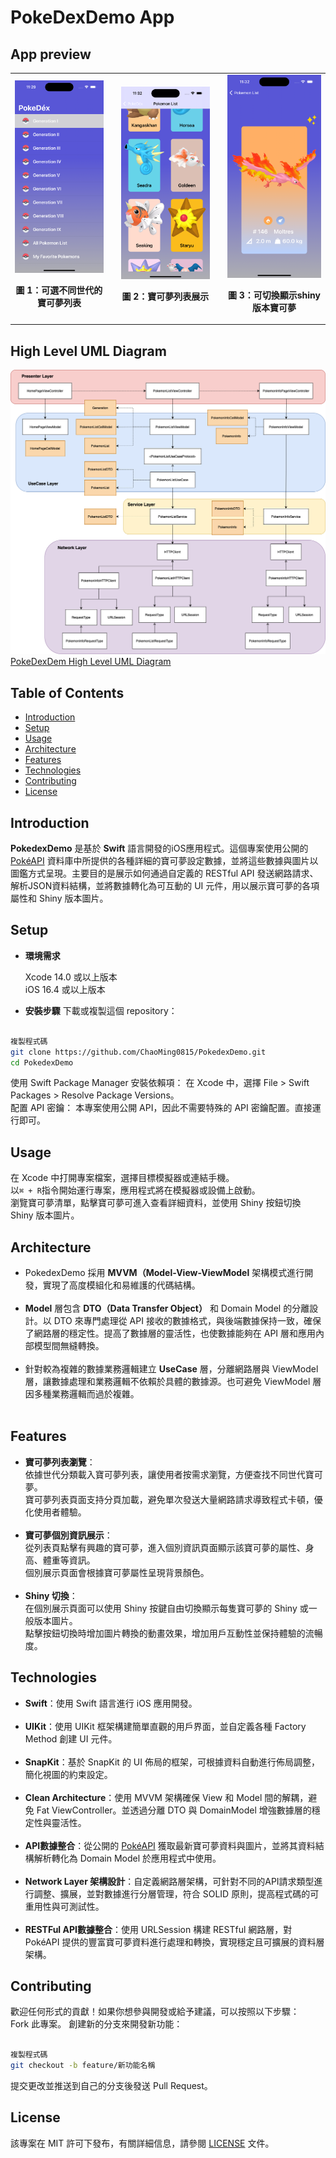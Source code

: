 # PokeDexDemo App

## App preview
<table>
  <tr>
 <td style="text-align: center;">
     <img src="AppPreview/list_of_generation.png" alt="Home page list for different generation" width="300"/>
    <p><strong>圖 1：可選不同世代的寶可夢列表</strong></p>
  </td>
<td>
<td style="text-align: center;">
    <img src="AppPreview/list_page_pagination.png" alt="Pagination of pokemon list page" width="300"/>
    <p><strong>圖 2：寶可夢列表展示</strong></p>
  </td>
<td>
<td style="text-align: center;">
    <img src="AppPreview/shiny_image_convert.png" alt="SPokemon info page" width="300"/>
    <p><strong>圖 3：可切換顯示shiny版本寶可夢</strong></p>
  </td>
<tr></table>

## High Level UML Diagram

![HLUMLD](AppPreview/PokeDexDemoHLUMLD.drawio.png)<br>
[PokeDexDem High Level UML Diagram](https://drive.google.com/file/d/1S2-nKjdItamuEu0_dznEUa2Jms0Yaf8a/view?usp=sharing)<br>

## Table of Contents
- [Introduction](#introduction)<br>
- [Setup](#setup)<br>
- [Usage](#usage)<br>
- [Architecture](#architecture)<br>
- [Features](#features)<br>
- [Technologies](#technologies)<br>
- [Contributing](#contributing)<br>
- [License](#license)<br>

## Introduction
**PokedexDemo** 是基於 **Swift** 語言開發的iOS應用程式。這個專案使用公開的 [PokéAPI](https://pokeapi.co/) 資料庫中所提供的各種詳細的寶可夢設定數據，並將這些數據與圖片以圖鑑方式呈現。主要目的是展示如何通過自定義的 RESTful API 發送網路請求、解析JSON資料結構，並將數據轉化為可互動的 UI 元件，用以展示寶可夢的各項屬性和 Shiny 版本圖片。
<br>

## Setup
- **環境需求**

  Xcode 14.0 或以上版本<br>
  iOS 16.4 或以上版本<br>
- **安裝步驟**
  下載或複製這個 repository：<br> 

```bash

複製程式碼
git clone https://github.com/ChaoMing0815/PokedexDemo.git
cd PokedexDemo

```
使用 Swift Package Manager 安裝依賴項： 在 Xcode 中，選擇 File > Swift Packages > Resolve Package Versions。<br> 
配置 API 密鑰： 本專案使用公開 API，因此不需要特殊的 API 密鑰配置。直接運行即可。<br> 

## Usage
在 Xcode 中打開專案檔案，選擇目標模擬器或連結手機。<br> 
以`⌘ + R`指令開始運行專案，應用程式將在模擬器或設備上啟動。<br> 
瀏覽寶可夢清單，點擊寶可夢可進入查看詳細資料，並使用 Shiny 按鈕切換 Shiny 版本圖片。<br> 

## Architecture

- PokedexDemo 採用 **MVVM（Model-View-ViewModel** 架構模式進行開發，實現了高度模組化和易維護的代碼結構。<br><br>
- **Model** 層包含 **DTO（Data Transfer Object）** 和 Domain Model 的分離設計。以 DTO 來專門處理從 API 接收的數據格式，與後端數據保持一致，確保了網路層的穩定性。提高了數據層的靈活性，也使數據能夠在 API 層和應用內部模型間無縫轉換。<br><br>
- 針對較為複雜的數據業務邏輯建立 **UseCase** 層，分離網路層與 ViewModel 層，讓數據處理和業務邏輯不依賴於具體的數據源。也可避免 ViewModel 層因多種業務邏輯而過於複雜。<br><br>

## Features
- **寶可夢列表瀏覽**：<br> 
  依據世代分類載入寶可夢列表，讓使用者按需求瀏覽，方便查找不同世代寶可夢。<br> 
  寶可夢列表頁面支持分頁加載，避免單次發送大量網路請求導致程式卡頓，優化使用者體驗。<br> 
  <br> 
- **寶可夢個別資訊展示**：<br> 
  從列表頁點擊有興趣的寶可夢，進入個別資訊頁面顯示該寶可夢的屬性、身高、體重等資訊。<br> 
  個別展示頁面會根據寶可夢屬性呈現背景顏色。<br> 
  <br> 
- **Shiny 切換**：<br> 
  在個別展示頁面可以使用 Shiny 按鍵自由切換顯示每隻寶可夢的 Shiny 或一般版本圖片。<br> 
  點擊按鈕切換時增加圖片轉換的動畫效果，增加用戶互動性並保持體驗的流暢度。<br> 

## Technologies
- **Swift**：使用 Swift 語言進行 iOS 應用開發。<br><br>
- **UIKit**：使用 UIKit 框架構建簡單直觀的用戶界面，並自定義各種 Factory Method 創建 UI 元件。<br><br>
- **SnapKit**：基於 SnapKit 的 UI 佈局的框架，可根據資料自動進行佈局調整，簡化視圖的約束設定。<br><br>
- **Clean Architecture**：使用 MVVM 架構確保 View 和 Model 間的解耦，避免 Fat ViewController。並透過分離 DTO 與 DomainModel 增強數據層的穩定性與靈活性。<br><br>
- **API數據整合**：從公開的 [PokéAPI](https://pokeapi.co/) 獲取最新寶可夢資料與圖片，並將其資料結構解析轉化為 Domain Model 於應用程式中使用。<br><br> 
- **Network Layer 架構設計**：自定義網路層架構，可針對不同的API請求類型進行調整、擴展，並對數據進行分層管理，符合 SOLID 原則，提高程式碼的可重用性與可測試性。<br><br> 
- **RESTFul API數據整合**：使用 URLSession 構建 RESTful 網路層，對 PokéAPI 提供的豐富寶可夢資料進行處理和轉換，實現穩定且可擴展的資料層架構。<br>

## Contributing
歡迎任何形式的貢獻！如果你想參與開發或給予建議，可以按照以下步驟：
<br>
Fork 此專案。
創建新的分支來開發新功能：

```bash

複製程式碼
git checkout -b feature/新功能名稱

```

提交更改並推送到自己的分支後發送 Pull Request。

## License
該專案在 MIT 許可下發布，有關詳細信息，請參閱 [LICENSE](./LICENSE.md) 文件。

